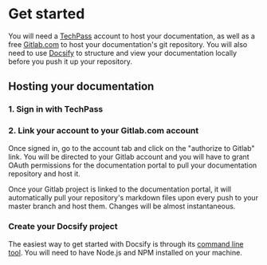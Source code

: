 # Get started

You will need a [TechPass](https://www.techpass.gov.sg) account to host your documentation, as well as a free [Gitlab.com](https://gitlab.com) to host your documentation's git repository. You will also need to use [Docsify](https://docsify.js.org) to structure and view your documentation locally before you push it up your repository. 

## Hosting your documentation

### 1. Sign in with TechPass

### 2. Link your account to your Gitlab.com account

Once signed in, go to the account tab and click on the "authorize to Gitlab" link. You will be directed to your Gitlab account and you will have to grant OAuth permissions for the documentation portal to pull your documentation repository and host it.

Once your Gitlab project is linked to the documentation portal, it will automatically pull your repository's markdown files upon every push to your master branch and host them. Changes will be almost instantaneous.

### Create your Docsify project

The easiest way to get started with Docsify is through its [command line tool](https://docsify.js.org/#/quickstart). You will need to have Node.js and NPM installed on your machine.